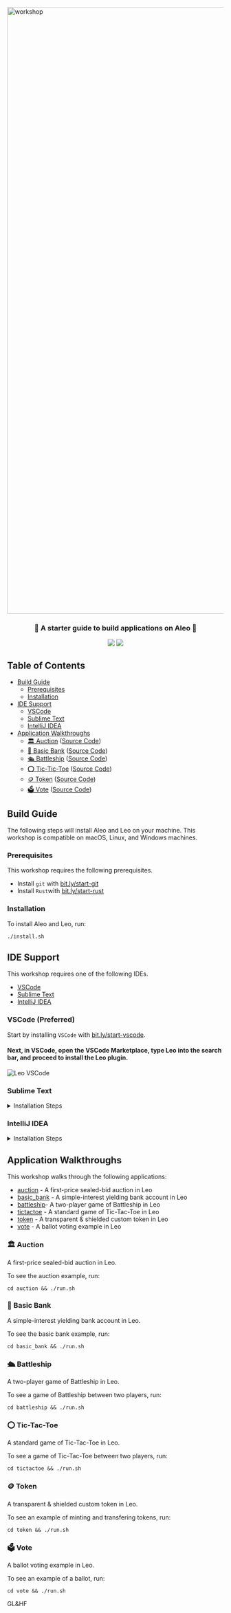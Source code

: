 <!-- <h1 align="center">Aleo Workshop</h1> -->
<img alt="workshop" width="1412" src="./.resources/readme.png">
<h3 align="center">📜 A starter guide to build applications on Aleo 📜</h3>

<p align="center">
    <a href="https://twitter.com/AleoHQ"><img src="https://img.shields.io/twitter/url/https/twitter.com/AleoHQ.svg?style=social&label=Follow%20%40AleoHQ"></a>
    <a href="https://aleo.org/discord"><img src="https://img.shields.io/discord/700454073459015690?logo=discord"/></a>
</p>

## Table of Contents
- [Build Guide](#build-guide)
    - [Prerequisites](#prerequisites)
    - [Installation](#installation)
- [IDE Support](#ide-support)
    - [VSCode](#vscode-preferred)
    - [Sublime Text](#sublime-text)
    - [IntelliJ IDEA](#intellij-idea)
- [Application Walkthroughs](#application-walkthroughs)
    - [🏛️ Auction](#-auction) ([Source Code](./auction/))
    - [🏦 Basic Bank](#-basic-bank) ([Source Code](./basic_bank/))
    - [🛳️ Battleship](#-battleship) ([Source Code](./battleship/))
    - [⭕ Tic-Tic-Toe](#-tic-tac-toe) ([Source Code](./tictactoe/))
    - [🪙 Token](#-token) ([Source Code](./token))
    - [🗳️ Vote](#-vote) ([Source Code](./vote/))

## Build Guide

The following steps will install Aleo and Leo on your machine. This workshop is compatible on macOS, Linux, and Windows machines.

### Prerequisites

This workshop requires the following prerequisites.

- Install `git` with [bit.ly/start-git](https://bit.ly/start-git)
- Install `Rust`with [bit.ly/start-rust](https://bit.ly/start-rust)

### Installation

To install Aleo and Leo, run:
```
./install.sh
```

## IDE Support

This workshop requires one of the following IDEs.
- [VSCode](https://bit.ly/start-vscode)
- [Sublime Text](https://bit.ly/start-sublime)
- [IntelliJ IDEA](https://bit.ly/start-intellij)

### VSCode (Preferred)

Start by installing `VSCode` with [bit.ly/start-vscode](https://bit.ly/start-vscode).

#### Next, in VSCode, open the **VSCode Marketplace**, type **Leo** into the search bar, and proceed to install the Leo plugin.
![Leo VSCode](./.resources/leo-vscode.png)

### Sublime Text

<details><summary>Installation Steps</summary>

Start by installing `Sublime Text` with [bit.ly/start-sublime](https://bit.ly/start-sublime).

#### Next, in Sublime Text, install [Package Control](https://packagecontrol.io):
- On Windows/Linux: `ctrl + shift + p`, type **Install Package Control**, and press **Enter**.
- On macOS: `cmd + shift + p`, type **Install Package Control**, and press **Enter**.

#### Next, in Sublime Text, install [LSP](https://packagecontrol.io/packages/LSP):
- On Windows/Linux: `ctrl + shift + p`, select **Package Control: Install Package**, type **LSP**, and press **Enter**.
- On macOS: `cmd + shift + p`, select **Package Control: Install Package**, type **LSP**, and press **Enter**.

#### Lastly, in Sublime Text, install [LSP-leo](https://packagecontrol.io/packages/LSP-leo):
- On Windows/Linux: `ctrl + shift + p`, select **Package Control: Install Package**, type **LSP-leo**, and press **Enter**.
- On macOS: `cmd + shift + p`, select **Package Control: Install Package**, type **LSP-leo**, and press **Enter**.

</details>

### IntelliJ IDEA

<details><summary>Installation Steps</summary>

Start by installing `IntelliJ IDEA` with [bit.ly/start-intellij](https://bit.ly/start-intellij).

#### Next, in IntelliJ IDEA, open the **IntelliJ Marketplace** and select `Plugins`:
- On Windows/Linux: `ctrl + ,` and select `Plugins` on the left hand bar
- On macOS: `cmd + ,` and select `Plugins` on the left hand bar

Lastly, type **Leo** into the search bar, and install the official Leo plugin.

</details>

## Application Walkthroughs

This workshop walks through the following applications:
- [auction](./auction/) - A first-price sealed-bid auction in Leo
- [basic_bank](./basic_bank/) - A simple-interest yielding bank account in Leo
- [battleship](./battleship/)- A two-player game of Battleship in Leo
- [tictactoe](./tictactoe/) - A standard game of Tic-Tac-Toe in Leo
- [token](./token) - A transparent & shielded custom token in Leo
- [vote](./vote/) - A ballot voting example in Leo

### 🏛️ Auction

A first-price sealed-bid auction in Leo.

To see the auction example, run:
```
cd auction && ./run.sh
```

### 🏦 Basic Bank

A simple-interest yielding bank account in Leo.

To see the basic bank example, run:
```
cd basic_bank && ./run.sh
```

### 🛳️ Battleship

A two-player game of Battleship in Leo.

To see a game of Battleship between two players, run:
```
cd battleship && ./run.sh
```

### ⭕ Tic-Tac-Toe

A standard game of Tic-Tac-Toe in Leo.

To see a game of Tic-Tac-Toe between two players, run:
```
cd tictactoe && ./run.sh
```

### 🪙 Token

A transparent & shielded custom token in Leo.

To see an example of minting and transfering tokens, run:
```
cd token && ./run.sh
```

### 🗳️ Vote

A ballot voting example in Leo.

To see an example of a ballot, run:
```
cd vote && ./run.sh
```
GL&HF
